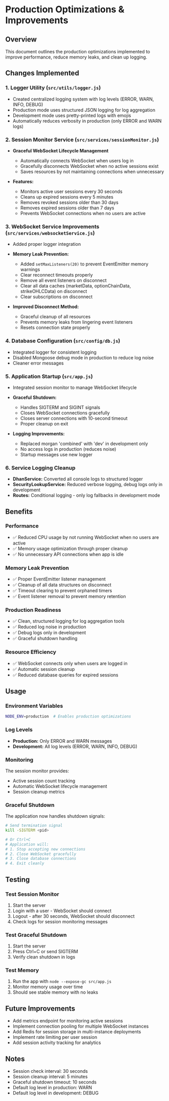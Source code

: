 # Production Optimizations & Improvements

## Overview
This document outlines the production optimizations implemented to improve performance, reduce memory leaks, and clean up logging.

## Changes Implemented

### 1. **Logger Utility** (`src/utils/logger.js`)
- Created centralized logging system with log levels (ERROR, WARN, INFO, DEBUG)
- Production mode uses structured JSON logging for log aggregation
- Development mode uses pretty-printed logs with emojis
- Automatically reduces verbosity in production (only ERROR and WARN logs)

### 2. **Session Monitor Service** (`src/services/sessionMonitor.js`)
- **Graceful WebSocket Lifecycle Management**
  - Automatically connects WebSocket when users log in
  - Gracefully disconnects WebSocket when no active sessions exist
  - Saves resources by not maintaining connections when unnecessary
  
- **Features:**
  - Monitors active user sessions every 30 seconds
  - Cleans up expired sessions every 5 minutes
  - Removes revoked sessions older than 30 days
  - Removes expired sessions older than 7 days
  - Prevents WebSocket connections when no users are active

### 3. **WebSocket Service Improvements** (`src/services/websocketService.js`)
- Added proper logger integration
- **Memory Leak Prevention:**
  - Added `setMaxListeners(20)` to prevent EventEmitter memory warnings
  - Clear reconnect timeouts properly
  - Remove all event listeners on disconnect
  - Clear all data caches (marketData, optionChainData, strikeOHLCData) on disconnect
  - Clear subscriptions on disconnect
  
- **Improved Disconnect Method:**
  - Graceful cleanup of all resources
  - Prevents memory leaks from lingering event listeners
  - Resets connection state properly

### 4. **Database Configuration** (`src/config/db.js`)
- Integrated logger for consistent logging
- Disabled Mongoose debug mode in production to reduce log noise
- Cleaner error messages

### 5. **Application Startup** (`src/app.js`)
- Integrated session monitor to manage WebSocket lifecycle
- **Graceful Shutdown:**
  - Handles SIGTERM and SIGINT signals
  - Closes WebSocket connections gracefully
  - Closes server connections with 10-second timeout
  - Proper cleanup on exit
  
- **Logging Improvements:**
  - Replaced morgan 'combined' with 'dev' in development only
  - No access logs in production (reduces noise)
  - Startup messages use new logger

### 6. **Service Logging Cleanup**
- **DhanService:** Converted all console logs to structured logger
- **SecurityLookupService:** Reduced verbose logging, debug logs only in development
- **Routes:** Conditional logging - only log fallbacks in development mode

## Benefits

### Performance
- ✅ Reduced CPU usage by not running WebSocket when no users are active
- ✅ Memory usage optimization through proper cleanup
- ✅ No unnecessary API connections when app is idle

### Memory Leak Prevention
- ✅ Proper EventEmitter listener management
- ✅ Cleanup of all data structures on disconnect
- ✅ Timeout clearing to prevent orphaned timers
- ✅ Event listener removal to prevent memory retention

### Production Readiness
- ✅ Clean, structured logging for log aggregation tools
- ✅ Reduced log noise in production
- ✅ Debug logs only in development
- ✅ Graceful shutdown handling

### Resource Efficiency
- ✅ WebSocket connects only when users are logged in
- ✅ Automatic session cleanup
- ✅ Reduced database queries for expired sessions

## Usage

### Environment Variables
```bash
NODE_ENV=production  # Enables production optimizations
```

### Log Levels
- **Production:** Only ERROR and WARN messages
- **Development:** All log levels (ERROR, WARN, INFO, DEBUG)

### Monitoring
The session monitor provides:
- Active session count tracking
- Automatic WebSocket lifecycle management
- Session cleanup metrics

### Graceful Shutdown
The application now handles shutdown signals:
```bash
# Send termination signal
kill -SIGTERM <pid>

# Or Ctrl+C
# Application will:
# 1. Stop accepting new connections
# 2. Close WebSocket gracefully
# 3. Close database connections
# 4. Exit cleanly
```

## Testing

### Test Session Monitor
1. Start the server
2. Login with a user - WebSocket should connect
3. Logout - after 30 seconds, WebSocket should disconnect
4. Check logs for session monitoring messages

### Test Graceful Shutdown
1. Start the server
2. Press Ctrl+C or send SIGTERM
3. Verify clean shutdown in logs

### Test Memory
1. Run the app with `node --expose-gc src/app.js`
2. Monitor memory usage over time
3. Should see stable memory with no leaks

## Future Improvements
- Add metrics endpoint for monitoring active sessions
- Implement connection pooling for multiple WebSocket instances
- Add Redis for session storage in multi-instance deployments
- Implement rate limiting per user session
- Add session activity tracking for analytics

## Notes
- Session check interval: 30 seconds
- Session cleanup interval: 5 minutes
- Graceful shutdown timeout: 10 seconds
- Default log level in production: WARN
- Default log level in development: DEBUG
